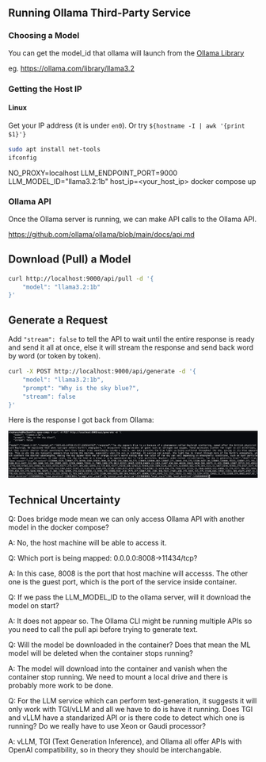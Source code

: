 ## Running Ollama Third-Party Service

### Choosing a Model

You can get the model_id that ollama will launch from the [Ollama Library](https://ollama.com/library)

eg. https://ollama.com/library/llama3.2

### Getting the Host IP

#### Linux

Get your IP address (it is under `en0`). Or try `${hostname -I | awk '{print $1}'}`

```bash
sudo apt install net-tools
ifconfig
```

NO_PROXY=localhost
LLM_ENDPOINT_PORT=9000 LLM_MODEL_ID="llama3.2:1b"
host_ip=<your_host_ip> docker compose up

### Ollama API

Once the Ollama server is running, we can make API calls to the Ollama API.

https://github.com/ollama/ollama/blob/main/docs/api.md

## Download (Pull) a Model

```bash
curl http://localhost:9000/api/pull -d '{
    "model": "llama3.2:1b"
}'
```

## Generate a Request

Add `"stream": false` to tell the API to wait until the entire response is ready and send it all at once, else it will stream the response and send back word by word (or token by token).

```bash
curl -X POST http://localhost:9000/api/generate -d '{
    "model": "llama3.2:1b",
    "prompt": "Why is the sky blue?",
    "stream": false
}'
```

Here is the response I got back from Ollama:

![Ollama response](./assets/ollama-example-response.png)

## Technical Uncertainty

Q: Does bridge mode mean we can only access Ollama API with another model in the docker compose?

A: No, the host machine will be able to access it.

Q: Which port is being mapped: 0.0.0.0:8008->11434/tcp?

A: In this case, 8008 is the port that host machine will accesss. The other one is the guest port, which is the port of the service inside container.

Q: If we pass the LLM_MODEL_ID to the ollama server, will it download the model on start?

A: It does not appear so. The Ollama CLI might be running multiple APIs so you need to call the pull api before trying to generate text.

Q: Will the model be downloaded in the container? Does that mean the ML model will be deleted when the container stops running?

A: The model will download into the container and vanish when the container stop running. We need to mount a local drive and there is probably more work to be done.

Q: For the LLM service which can perform text-generation, it suggests it will only work with TGI/vLLM and all we have to do is have it running. Does TGI and vLLM have a standarized API or is there code to detect which one is running? Do we really have to use Xeon or Gaudi processor?

A: vLLM, TGI (Text Generation Inference), and Ollama all offer APIs with OpenAI compatibility, so in theory they should be interchangable.
